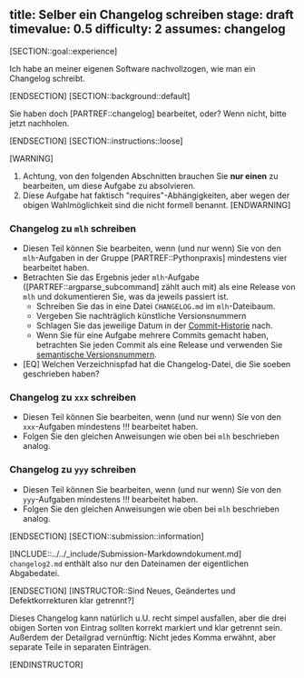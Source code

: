 title: Selber ein Changelog schreiben
stage: draft
timevalue: 0.5
difficulty: 2
assumes: changelog
---

[SECTION::goal::experience]

Ich habe an meiner eigenen Software nachvollzogen, wie man ein Changelog schreibt.

[ENDSECTION]
[SECTION::background::default]

Sie haben doch [PARTREF::changelog] bearbeitet, oder?
Wenn nicht, bitte jetzt nachholen.

[ENDSECTION]
[SECTION::instructions::loose]

[WARNING]
1. Achtung, von den folgenden Abschnitten brauchen Sie **nur einen** zu bearbeiten,
   um diese Aufgabe zu absolvieren.
2. Diese Aufgabe hat faktisch "requires"-Abhängigkeiten, aber wegen der obigen Wahlmöglichkeit
   sind die nicht formell benannt.
[ENDWARNING]


### Changelog zu `mlh` schreiben

- Diesen Teil können Sie bearbeiten, wenn (und nur wenn) Sie von den
  `mlh`-Aufgaben in der Gruppe [PARTREF::Pythonpraxis] mindestens vier bearbeitet haben.
- Betrachten Sie das Ergebnis jeder `mlh`-Aufgabe ([PARTREF::argparse_subcommand] zählt auch mit)
  als eine Release von `mlh` und dokumentieren Sie, was da jeweils passiert ist.
    - Schreiben Sie das in eine Datei `CHANGELOG.md` im `mlh`-Dateibaum.
    - Vergeben Sie nachträglich künstliche Versionsnummern
    - Schlagen Sie das jeweilige Datum in der 
      [Commit-Historie](https://git-scm.com/docs/git-log) nach.
    - Wenn Sie für eine Aufgabe mehrere Commits gemacht haben, betrachten Sie jeden
      Commit als eine Release und verwenden Sie [semantische Versionsnummern](https://semver.org/).
- [EQ] Welchen Verzeichnispfad hat die Changelog-Datei, die Sie soeben geschrieben haben?


### Changelog zu `xxx` schreiben

- Diesen Teil können Sie bearbeiten, wenn (und nur wenn) Sie von den
  `xxx`-Aufgaben mindestens !!! bearbeitet haben.
- Folgen Sie den gleichen Anweisungen wie oben bei `mlh` beschrieben analog.


### Changelog zu `yyy` schreiben

- Diesen Teil können Sie bearbeiten, wenn (und nur wenn) Sie von den
  `yyy`-Aufgaben mindestens !!! bearbeitet haben.
- Folgen Sie den gleichen Anweisungen wie oben bei `mlh` beschrieben analog.

[ENDSECTION]
[SECTION::submission::information]

[INCLUDE::../../_include/Submission-Markdowndokument.md]
`changelog2.md` enthält also nur den Dateinamen der eigentlichen Abgabedatei.

[ENDSECTION]
[INSTRUCTOR::Sind Neues, Geändertes und Defektkorrekturen klar getrennt?]

Dieses Changelog kann natürlich u.U. recht simpel ausfallen, aber die drei
obigen Sorten von Eintrag sollten korrekt markiert und klar getrennt sein.
Außerdem der Detailgrad vernünftig: 
Nicht jedes Komma erwähnt, aber separate Teile in separaten Einträgen.

[ENDINSTRUCTOR]
